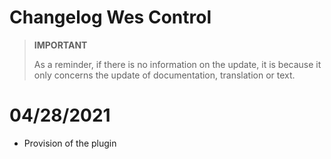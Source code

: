 # Changelog Wes Control

>**IMPORTANT**
>
>As a reminder, if there is no information on the update, it is because it only concerns the update of documentation, translation or text.

# 04/28/2021

- Provision of the plugin
